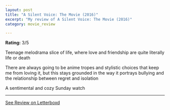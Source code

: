 ```yaml
---
layout: post
title: "A Silent Voice: The Movie (2016)"
excerpt: "My review of A Silent Voice: The Movie (2016)"
category: movie_review

---
```


**Rating:** 3/5

Teenage melodrama slice of life, where love and friendship are quite literally life or death

There are always going to be anime tropes and stylistic choices that keep me from loving it, but this stays grounded in the way it portrays bullying and the relationship between regret and isolation

A sentimental and cozy Sunday watch

<hr>

[See Review on Letterboxd](https://boxd.it/49Uf0Z)
